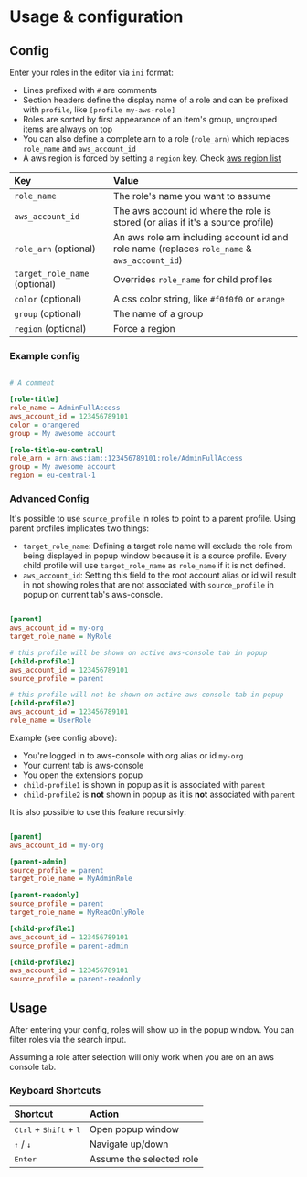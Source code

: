 # Usage & configuration

## Config

Enter your roles in the editor via `ini` format: 
* Lines prefixed with `#` are comments
* Section headers define the display name of a role and can be prefixed with `profile`, like `[profile my-aws-role]`
* Roles are sorted by first appearance of an item's group, ungrouped items are always on top
* You can also define a complete arn to a role (`role_arn`) which replaces `role_name` and `aws_account_id`
* A aws region is forced by setting a `region` key. Check [aws region list](https://docs.aws.amazon.com/AmazonRDS/latest/UserGuide/Concepts.RegionsAndAvailabilityZones.html)

| Key   | Value  |
| :---  |  :---  |
| `role_name` | The role's name you want to assume |
| `aws_account_id` | The aws account id where the role is stored (or alias if it's a source profile) |
| `role_arn` (optional) | An aws role arn including account id and role name (replaces `role_name` & `aws_account_id`) |
| `target_role_name` (optional) | Overrides `role_name` for child profiles |
| `color` (optional) | A css color string, like `#f0f0f0` or `orange` |
| `group` (optional) | The name of a group |
| `region` (optional) | Force a region |

### Example config

```ini

# A comment

[role-title]
role_name = AdminFullAccess
aws_account_id = 123456789101
color = orangered
group = My awesome account

[role-title-eu-central]
role_arn = arn:aws:iam::123456789101:role/AdminFullAccess
group = My awesome account
region = eu-central-1
```

### Advanced Config

It's possible to use `source_profile` in roles to point to a parent profile. Using parent profiles implicates two things: 
* `target_role_name`: Defining a target role name will exclude the role from being displayed in popup window because it is a source profile. Every child profile will use `target_role_name` as `role_name` if it is not defined.
* `aws_account_id`: Setting this field to the root account alias or id will result in not showing roles that are not associated with `source_profile` in popup on current tab's aws-console.

```ini

[parent]
aws_account_id = my-org
target_role_name = MyRole

# this profile will be shown on active aws-console tab in popup
[child-profile1]
aws_account_id = 123456789101
source_profile = parent

# this profile will not be shown on active aws-console tab in popup
[child-profile2]
aws_account_id = 123456789101
role_name = UserRole
```

Example (see config above):
* You're logged in to aws-console with org alias or id `my-org`
* Your current tab is aws-console
* You open the extensions popup
* `child-profile1` is shown in popup as it is associated with `parent`
* `child-profile2` is **not** shown in popup as it is **not** associated with `parent`

It is also possible to use this feature recursivly:

```ini

[parent]
aws_account_id = my-org

[parent-admin]
source_profile = parent
target_role_name = MyAdminRole

[parent-readonly]
source_profile = parent
target_role_name = MyReadOnlyRole

[child-profile1]
aws_account_id = 123456789101
source_profile = parent-admin

[child-profile2]
aws_account_id = 123456789101
source_profile = parent-readonly
```

## Usage

After entering your config, roles will show up in the popup window. You can filter roles via the search input. 

Assuming a role after selection will only work when you are on an aws console tab. 


### Keyboard Shortcuts

| Shortcut | Action  |
| :---  |  :---  |
| <kbd>Ctrl</kbd> + <kbd>Shift</kbd> + <kbd>l</kbd> | Open popup window |
| <kbd>↑</kbd> / <kbd>↓</kbd> | Navigate up/down |
| <kbd>Enter</kbd> | Assume the selected role |
